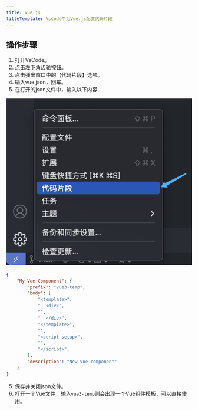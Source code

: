 ```yaml
---
title: Vue.js
titleTemplate: Vscode中为Vue.js配置代码片段
---
```



## 操作步骤
1. 打开VsCode。
2. 点击左下角齿轮按钮。
3. 点击弹出窗口中的【代码片段】选项。
4. 输入vue.json，回车。
5. 在打开的json文件中，输入以下内容

![An image](./001.png)
   
```json
{
	"My Vue Component": {
		"prefix": "vue3-temp",
		"body": [
			"<template>",
			"  <div>",
			"",
			"  </div>",
			"</template>",
			"",
			"<script setup>",
			"",
			"</script>",
		],
		"description": "New Vue component"
	}
}
```

5. 保存并关闭json文件。
6. 打开一个Vue文件，输入`vue3-temp`则会出现一个Vue组件模板，可以直接使用。

